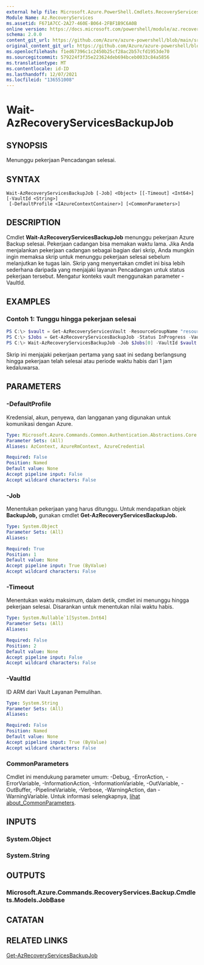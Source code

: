 ```yaml
---
external help file: Microsoft.Azure.PowerShell.Cmdlets.RecoveryServices.Backup.dll-Help.xml
Module Name: Az.RecoveryServices
ms.assetid: F671A7CC-2A27-460E-B064-2FBF1B9C6A0B
online version: https://docs.microsoft.com/powershell/module/az.recoveryservices/wait-azrecoveryservicesbackupjob
schema: 2.0.0
content_git_url: https://github.com/Azure/azure-powershell/blob/main/src/RecoveryServices/RecoveryServices/help/Wait-AzRecoveryServicesBackupJob.md
original_content_git_url: https://github.com/Azure/azure-powershell/blob/main/src/RecoveryServices/RecoveryServices/help/Wait-AzRecoveryServicesBackupJob.md
ms.openlocfilehash: f1ed67396c1c2450b25cf28ac2b57cfd1953de70
ms.sourcegitcommit: 579224f3f35e223624deb694bceb0033c84a5856
ms.translationtype: MT
ms.contentlocale: id-ID
ms.lasthandoff: 12/07/2021
ms.locfileid: "136551008"
---
```

# Wait-AzRecoveryServicesBackupJob

## SYNOPSIS

Menunggu pekerjaan Pencadangan selesai.

## SYNTAX

```
Wait-AzRecoveryServicesBackupJob [-Job] <Object> [[-Timeout] <Int64>] [-VaultId <String>]
 [-DefaultProfile <IAzureContextContainer>] [<CommonParameters>]
```

## DESCRIPTION

Cmdlet **Wait-AzRecoveryServicesBackupJob** menunggu pekerjaan Azure Backup selesai.
Pekerjaan cadangan bisa memakan waktu lama.
Jika Anda menjalankan pekerjaan cadangan sebagai bagian dari skrip, Anda mungkin ingin memaksa skrip untuk menunggu pekerjaan selesai sebelum melanjutkan ke tugas lain.
Skrip yang menyertakan cmdlet ini bisa lebih sederhana daripada yang menjajaki layanan Pencadangan untuk status pekerjaan tersebut.
Mengatur konteks vault menggunakan parameter -VaultId.

## EXAMPLES

### Contoh 1: Tunggu hingga pekerjaan selesai

```powershell
PS C:\> $vault = Get-AzRecoveryServicesVault -ResourceGroupName "resourceGroup" -Name "vaultName"
PS C:\> $Jobs = Get-AzRecoveryServicesBackupJob -Status InProgress -VaultId $vault.ID
PS C:\> Wait-AzRecoveryServicesBackupJob -Job $Jobs[0] -VaultId $vault.ID -Timeout 3600
```

Skrip ini menjajaki pekerjaan pertama yang saat ini sedang berlangsung hingga pekerjaan telah selesai atau periode waktu habis dari 1 jam kedaluwarsa.

## PARAMETERS

### -DefaultProfile

Kredensial, akun, penyewa, dan langganan yang digunakan untuk komunikasi dengan Azure.

```yaml
Type: Microsoft.Azure.Commands.Common.Authentication.Abstractions.Core.IAzureContextContainer
Parameter Sets: (All)
Aliases: AzContext, AzureRmContext, AzureCredential

Required: False
Position: Named
Default value: None
Accept pipeline input: False
Accept wildcard characters: False
```

### -Job

Menentukan pekerjaan yang harus ditunggu.
Untuk mendapatkan objek **BackupJob,** gunakan cmdlet **Get-AzRecoveryServicesBackupJob.**

```yaml
Type: System.Object
Parameter Sets: (All)
Aliases:

Required: True
Position: 1
Default value: None
Accept pipeline input: True (ByValue)
Accept wildcard characters: False
```

### -Timeout

Menentukan waktu maksimum, dalam detik, cmdlet ini menunggu hingga pekerjaan selesai.
Disarankan untuk menentukan nilai waktu habis.

```yaml
Type: System.Nullable`1[System.Int64]
Parameter Sets: (All)
Aliases:

Required: False
Position: 2
Default value: None
Accept pipeline input: False
Accept wildcard characters: False
```

### -VaultId

ID ARM dari Vault Layanan Pemulihan.

```yaml
Type: System.String
Parameter Sets: (All)
Aliases:

Required: False
Position: Named
Default value: None
Accept pipeline input: True (ByValue)
Accept wildcard characters: False
```

### CommonParameters
Cmdlet ini mendukung parameter umum: -Debug, -ErrorAction, -ErrorVariable, -InformationAction, -InformationVariable, -OutVariable, -OutBuffer, -PipelineVariable, -Verbose, -WarningAction, dan -WarningVariable. Untuk informasi selengkapnya, [lihat about_CommonParameters](http://go.microsoft.com/fwlink/?LinkID=113216).

## INPUTS

### System.Object

### System.String

## OUTPUTS

### Microsoft.Azure.Commands.RecoveryServices.Backup.Cmdlets.Models.JobBase

## CATATAN

## RELATED LINKS

[Get-AzRecoveryServicesBackupJob](./Get-AzRecoveryServicesBackupJob.md)
